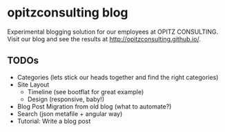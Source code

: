 # opitzconsulting blog

Experimental blogging solution for our employees at OPITZ CONSULTING.
Visit our blog and see the results at http://opitzconsulting.github.io/.

## TODOs

* Categories (lets stick our heads together and find the right categories)
* Site Layout
  * Timeline (see bootflat for great example)
  * Design (responsive, baby!)
* Blog Post Migration from old blog (what to automate?)
* Search (json metafile + angular way)
* Tutorial: Write a blog post
